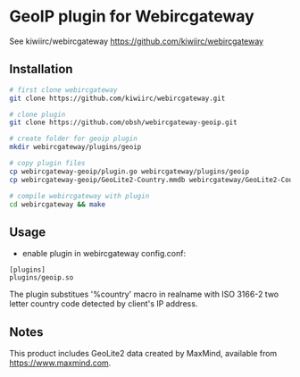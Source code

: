 # GeoIP plugin for Webircgateway

See kiwiirc/webircgateway https://github.com/kiwiirc/webircgateway

## Installation

```bash
# first clone webircgateway
git clone https://github.com/kiwiirc/webircgateway.git

# clone plugin
git clone https://github.com/obsh/webircgateway-geoip.git

# create folder for geoip plugin
mkdir webircgateway/plugins/geoip

# copy plugin files
cp webircgateway-geoip/plugin.go webircgateway/plugins/geoip
cp webircgateway-geoip/GeoLite2-Country.mmdb webircgateway/GeoLite2-Country.mmdb

# compile webircgateway with plugin
cd webircgateway && make
```

## Usage

- enable plugin in webircgateway config.conf:
```
[plugins]
plugins/geoip.so
```

The plugin substitues '%country' macro in realname with ISO 3166-2 two letter country code detected by client's IP address.

## Notes

This product includes GeoLite2 data created by MaxMind, available from
<a href="https://www.maxmind.com">https://www.maxmind.com</a>.